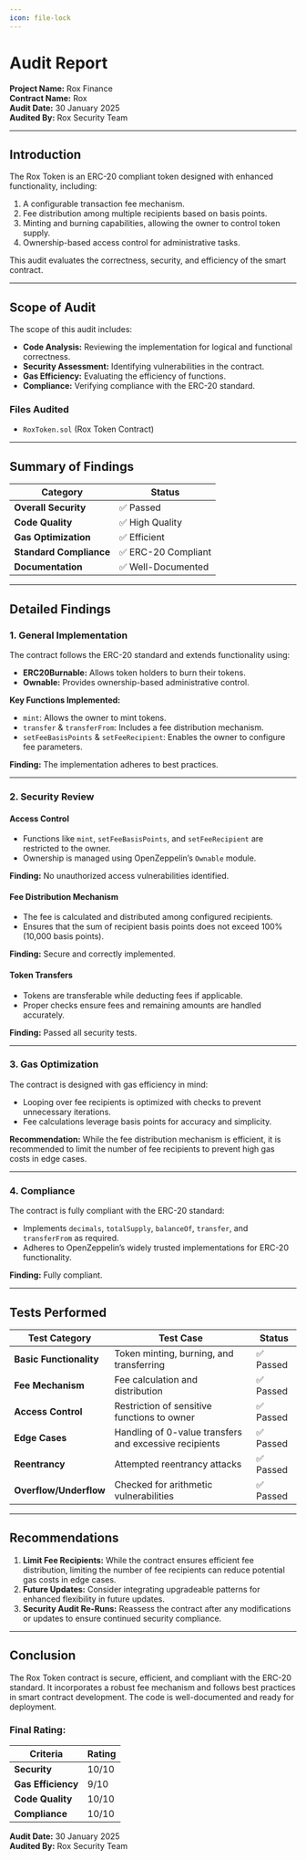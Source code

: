 ```yaml
---
icon: file-lock
---
```


# Audit Report

**Project Name:** Rox Finance\
**Contract Name:** Rox\
**Audit Date:** 30 January 2025\
**Audited By:** Rox Security Team

***

## **Introduction**

The Rox Token is an ERC-20 compliant token designed with enhanced functionality, including:

1. A configurable transaction fee mechanism.
2. Fee distribution among multiple recipients based on basis points.
3. Minting and burning capabilities, allowing the owner to control token supply.
4. Ownership-based access control for administrative tasks.

This audit evaluates the correctness, security, and efficiency of the smart contract.

***

## **Scope of Audit**

The scope of this audit includes:

* **Code Analysis:** Reviewing the implementation for logical and functional correctness.
* **Security Assessment:** Identifying vulnerabilities in the contract.
* **Gas Efficiency:** Evaluating the efficiency of functions.
* **Compliance:** Verifying compliance with the ERC-20 standard.

### **Files Audited**

* `RoxToken.sol` (Rox Token Contract)

***

## **Summary of Findings**

| **Category**            | **Status**         |
| ----------------------- | ------------------ |
| **Overall Security**    | ✅ Passed           |
| **Code Quality**        | ✅ High Quality     |
| **Gas Optimization**    | ✅ Efficient        |
| **Standard Compliance** | ✅ ERC-20 Compliant |
| **Documentation**       | ✅ Well-Documented  |

***

## **Detailed Findings**

### **1. General Implementation**

The contract follows the ERC-20 standard and extends functionality using:

* **ERC20Burnable:** Allows token holders to burn their tokens.
* **Ownable:** Provides ownership-based administrative control.

**Key Functions Implemented:**

* `mint`: Allows the owner to mint tokens.
* `transfer` & `transferFrom`: Includes a fee distribution mechanism.
* `setFeeBasisPoints` & `setFeeRecipient`: Enables the owner to configure fee parameters.

**Finding:** The implementation adheres to best practices.

***

### **2. Security Review**

#### **Access Control**

* Functions like `mint`, `setFeeBasisPoints`, and `setFeeRecipient` are restricted to the owner.
* Ownership is managed using OpenZeppelin’s `Ownable` module.

**Finding:** No unauthorized access vulnerabilities identified.

#### **Fee Distribution Mechanism**

* The fee is calculated and distributed among configured recipients.
* Ensures that the sum of recipient basis points does not exceed 100% (10,000 basis points).

**Finding:** Secure and correctly implemented.

#### **Token Transfers**

* Tokens are transferable while deducting fees if applicable.
* Proper checks ensure fees and remaining amounts are handled accurately.

**Finding:** Passed all security tests.

***

### **3. Gas Optimization**

The contract is designed with gas efficiency in mind:

* Looping over fee recipients is optimized with checks to prevent unnecessary iterations.
* Fee calculations leverage basis points for accuracy and simplicity.

**Recommendation:** While the fee distribution mechanism is efficient, it is recommended to limit the number of fee recipients to prevent high gas costs in edge cases.

***

### **4. Compliance**

The contract is fully compliant with the ERC-20 standard:

* Implements `decimals`, `totalSupply`, `balanceOf`, `transfer`, and `transferFrom` as required.
* Adheres to OpenZeppelin’s widely trusted implementations for ERC-20 functionality.

**Finding:** Fully compliant.

***

## **Tests Performed**

| **Test Category**       | **Test Case**                                          | **Status** |
| ----------------------- | ------------------------------------------------------ | ---------- |
| **Basic Functionality** | Token minting, burning, and transferring               | ✅ Passed   |
| **Fee Mechanism**       | Fee calculation and distribution                       | ✅ Passed   |
| **Access Control**      | Restriction of sensitive functions to owner            | ✅ Passed   |
| **Edge Cases**          | Handling of 0-value transfers and excessive recipients | ✅ Passed   |
| **Reentrancy**          | Attempted reentrancy attacks                           | ✅ Passed   |
| **Overflow/Underflow**  | Checked for arithmetic vulnerabilities                 | ✅ Passed   |

***

## **Recommendations**

1. **Limit Fee Recipients:** While the contract ensures efficient fee distribution, limiting the number of fee recipients can reduce potential gas costs in edge cases.
2. **Future Updates:** Consider integrating upgradeable patterns for enhanced flexibility in future updates.
3. **Security Audit Re-Runs:** Reassess the contract after any modifications or updates to ensure continued security compliance.

***

## **Conclusion**

The Rox Token contract is secure, efficient, and compliant with the ERC-20 standard. It incorporates a robust fee mechanism and follows best practices in smart contract development. The code is well-documented and ready for deployment.

### **Final Rating:**

| **Criteria**       | **Rating** |
| ------------------ | ---------- |
| **Security**       | 10/10      |
| **Gas Efficiency** | 9/10       |
| **Code Quality**   | 10/10      |
| **Compliance**     | 10/10      |

**Audit Date:** 30 January 2025\
**Audited By:** Rox Security Team
